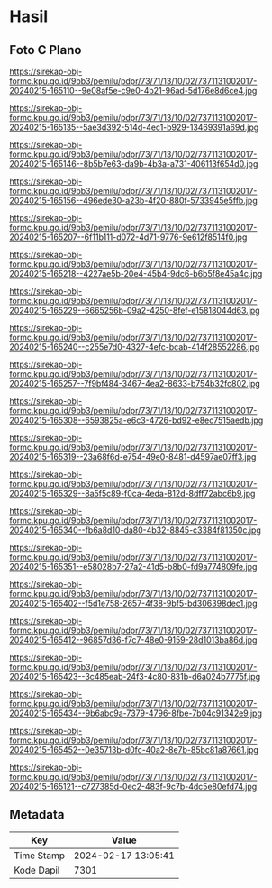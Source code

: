# Hasil

## Foto C Plano

https://sirekap-obj-formc.kpu.go.id/9bb3/pemilu/pdpr/73/71/13/10/02/7371131002017-20240215-165110--9e08af5e-c9e0-4b21-96ad-5d176e8d6ce4.jpg

https://sirekap-obj-formc.kpu.go.id/9bb3/pemilu/pdpr/73/71/13/10/02/7371131002017-20240215-165135--5ae3d392-514d-4ec1-b929-13469391a69d.jpg

https://sirekap-obj-formc.kpu.go.id/9bb3/pemilu/pdpr/73/71/13/10/02/7371131002017-20240215-165146--8b5b7e63-da9b-4b3a-a731-406113f654d0.jpg

https://sirekap-obj-formc.kpu.go.id/9bb3/pemilu/pdpr/73/71/13/10/02/7371131002017-20240215-165156--496ede30-a23b-4f20-880f-5733945e5ffb.jpg

https://sirekap-obj-formc.kpu.go.id/9bb3/pemilu/pdpr/73/71/13/10/02/7371131002017-20240215-165207--6f11b111-d072-4d71-9776-9e612f8514f0.jpg

https://sirekap-obj-formc.kpu.go.id/9bb3/pemilu/pdpr/73/71/13/10/02/7371131002017-20240215-165218--4227ae5b-20e4-45b4-9dc6-b6b5f8e45a4c.jpg

https://sirekap-obj-formc.kpu.go.id/9bb3/pemilu/pdpr/73/71/13/10/02/7371131002017-20240215-165229--6665256b-09a2-4250-8fef-e15818044d63.jpg

https://sirekap-obj-formc.kpu.go.id/9bb3/pemilu/pdpr/73/71/13/10/02/7371131002017-20240215-165240--c255e7d0-4327-4efc-bcab-414f28552286.jpg

https://sirekap-obj-formc.kpu.go.id/9bb3/pemilu/pdpr/73/71/13/10/02/7371131002017-20240215-165257--7f9bf484-3467-4ea2-8633-b754b32fc802.jpg

https://sirekap-obj-formc.kpu.go.id/9bb3/pemilu/pdpr/73/71/13/10/02/7371131002017-20240215-165308--6593825a-e6c3-4726-bd92-e8ec7515aedb.jpg

https://sirekap-obj-formc.kpu.go.id/9bb3/pemilu/pdpr/73/71/13/10/02/7371131002017-20240215-165319--23a68f6d-e754-49e0-8481-d4597ae07ff3.jpg

https://sirekap-obj-formc.kpu.go.id/9bb3/pemilu/pdpr/73/71/13/10/02/7371131002017-20240215-165329--8a5f5c89-f0ca-4eda-812d-8dff72abc6b9.jpg

https://sirekap-obj-formc.kpu.go.id/9bb3/pemilu/pdpr/73/71/13/10/02/7371131002017-20240215-165340--fb6a8d10-da80-4b32-8845-c3384f81350c.jpg

https://sirekap-obj-formc.kpu.go.id/9bb3/pemilu/pdpr/73/71/13/10/02/7371131002017-20240215-165351--e58028b7-27a2-41d5-b8b0-fd9a774809fe.jpg

https://sirekap-obj-formc.kpu.go.id/9bb3/pemilu/pdpr/73/71/13/10/02/7371131002017-20240215-165402--f5d1e758-2657-4f38-9bf5-bd306398dec1.jpg

https://sirekap-obj-formc.kpu.go.id/9bb3/pemilu/pdpr/73/71/13/10/02/7371131002017-20240215-165412--96857d36-f7c7-48e0-9159-28d1013ba86d.jpg

https://sirekap-obj-formc.kpu.go.id/9bb3/pemilu/pdpr/73/71/13/10/02/7371131002017-20240215-165423--3c485eab-24f3-4c80-831b-d6a024b7775f.jpg

https://sirekap-obj-formc.kpu.go.id/9bb3/pemilu/pdpr/73/71/13/10/02/7371131002017-20240215-165434--9b6abc9a-7379-4796-8fbe-7b04c91342e9.jpg

https://sirekap-obj-formc.kpu.go.id/9bb3/pemilu/pdpr/73/71/13/10/02/7371131002017-20240215-165452--0e35713b-d0fc-40a2-8e7b-85bc81a87661.jpg

https://sirekap-obj-formc.kpu.go.id/9bb3/pemilu/pdpr/73/71/13/10/02/7371131002017-20240215-165121--c727385d-0ec2-483f-9c7b-4dc5e80efd74.jpg


## Metadata

| Key        | Value               |
| ---------- | ------------------- |
| Time Stamp | 2024-02-17 13:05:41 |
| Kode Dapil | 7301                |



